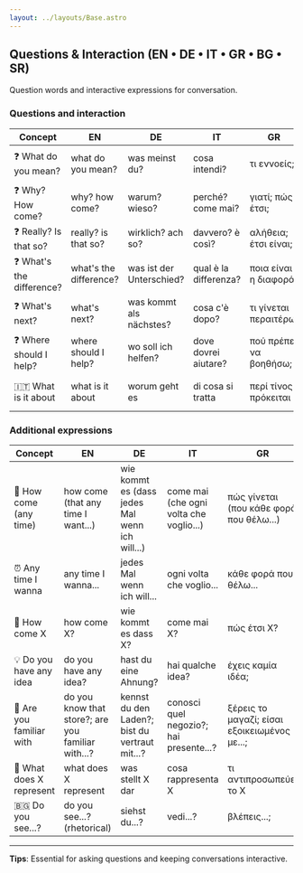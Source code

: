 ```yaml
---
layout: ../layouts/Base.astro
---
```

## Questions & Interaction (EN • DE • IT • GR • BG • SR)

Question words and interactive expressions for conversation.

### Questions and interaction
| Concept | EN | DE | IT | GR | BG | SR |
|---|---|---|---|---|---|---|
| ❓ What do you mean? | what do you mean? | was meinst du? | cosa intendi? | τι εννοείς; | какво имаш предвид? | šta misliš? |
| ❓ Why? How come? | why? how come? | warum? wieso? | perché? come mai? | γιατί; πώς έτσι; | защо? как така? | zašto? kako to? |
| ❓ Really? Is that so? | really? is that so? | wirklich? ach so? | davvero? è così? | αλήθεια; έτσι είναι; | вярно ли? така ли е? | stvarno? je li tako? |
| ❓ What's the difference? | what's the difference? | was ist der Unterschied? | qual è la differenza? | ποια είναι η διαφορά; | каква е разликата? | koja je razlika? |
| ❓ What's next? | what's next? | was kommt als nächstes? | cosa c'è dopo? | τι γίνεται περαιτέρω; | какво следва? | šta je sledeće? |
| ❓ Where should I help? | where should I help? | wo soll ich helfen? | dove dovrei aiutare? | πού πρέπει να βοηθήσω; | къде трябва да помогна? | gde da pomognem? |
| 🇮🇹 What is it about | what is it about | worum geht es | di cosa si tratta | περί τίνος πρόκειται | за какво става въпрос | o čemu se radi |

### Additional expressions
| Concept | EN | DE | IT | GR | BG | SR |
|---|---|---|---|---|---|---|
| 🤔 How come (any time) | how come (that any time I want...) | wie kommt es (dass jedes Mal wenn ich will...) | come mai (che ogni volta che voglio...) | πώς γίνεται (που κάθε φορά που θέλω...) | как така (че всеки път когато искам...) | kako to (da svaki put kad hoću...) |
| ⏰ Any time I wanna | any time I wanna... | jedes Mal wenn ich will... | ogni volta che voglio... | κάθε φορά που θέλω... | всеки път когато искам... | svaki put kad hoću... |
| 🤔 How come X | how come X? | wie kommt es dass X? | come mai X? | πώς έτσι X? | как така X? | kako to da X? |
| 💡 Do you have any idea | do you have any idea? | hast du eine Ahnung? | hai qualche idea? | έχεις καμία ιδέα; | имаш ли представа | da li imaš predstavu? |
| 👀 Are you familiar with | do you know that store?; are you familiar with...? | kennst du den Laden?; bist du vertraut mit...? | conosci quel negozio?; hai presente...? | ξέρεις το μαγαζί; είσαι εξοικειωμένος με...; | познаваш ли този магазин?; запознат ли си с...? | da li poznaješ tu prodavnicu?; da li si upoznat sa...? |
| 🤷 What does X represent | what does X represent | was stellt X dar | cosa rappresenta X | τι αντιπροσωπεύει το X | какво представлява X | šta predstavlja X? |
| 🇧🇬 Do you see...? | do you see...? (rhetorical) | siehst du...? | vedi...? | βλέπεις...; | да виждаш някой да X...; | da vidiš...? |

---
**Tips**: Essential for asking questions and keeping conversations interactive.
